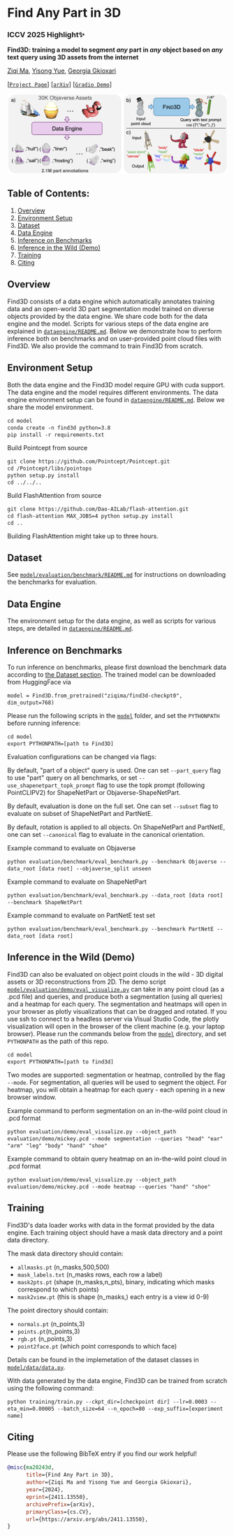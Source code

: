 # Find Any Part in 3D
### ICCV 2025 Highlight✨
**Find3D: training a model to segment _any_ part in _any_ object based on _any_ text query using 3D assets from the internet**

[Ziqi Ma][zm], [Yisong Yue][yy], [Georgia Gkioxari][gg]

[[`Project Page`](https://ziqi-ma.github.io/find3dsite/)] [[`arXiv`](https://arxiv.org/abs/2411.13550)] [[`Gradio Demo`](https://huggingface.co/spaces/ziqima/Find3D)]

![teaser](media/teaser.png?raw=true)

## Table of Contents:
1. [Overview](#overview)
2. [Environment Setup](#environment)
3. [Dataset](#dataset)
4. [Data Engine](#dataengine)
4. [Inference on Benchmarks](#infbench)
5. [Inference in the Wild (Demo)](#infwild)
6. [Training](#training)
7. [Citing](#citing)

## Overview <a name="overview"></a>
Find3D consists of a data engine which automatically annotates training data and an open-world 3D part segmentation model trained on diverse objects provided by the data engine. We share code both for the data engine and the model. Scripts for various steps of the data engine are explained in [`dataengine/README.md`](dataengine/README.md). Below we demonstrate how to perform inference both on benchmarks and on user-provided point cloud files with Find3D. We also provide the command to train Find3D from scratch.

## Environment Setup <a name="environment"></a>
Both the data engine and the Find3D model require GPU with cuda support. The data engine and the model requires different environments. The data engine environment setup can be found in [`dataengine/README.md`](dataengine/README.md). Below we share the model environment.
```
cd model
conda create -n find3d python=3.8
pip install -r requirements.txt
```
Build Pointcept from source
```
git clone https://github.com/Pointcept/Pointcept.git
cd /Pointcept/libs/pointops
python setup.py install
cd ../../..
```
Build FlashAttention from source
```
git clone https://github.com/Dao-AILab/flash-attention.git
cd flash-attention MAX_JOBS=4 python setup.py install
cd ..
```
Building FlashAttention might take up to three hours.

## Dataset <a name="dataset"></a>
See [`model/evaluation/benchmark/README.md`](model/evaluation/benchmark/README.md) for instructions on downloading the benchmarks for evaluation.

## Data Engine <a name="dataengine"></a>
The environment setup for the data engine, as well as scripts for various steps, are detailed in [`dataengine/README.md`](dataengine/README.md).

## Inference on Benchmarks <a name="infbench"></a>
To run inference on benchmarks, please first download the benchmark data according to [the Dataset section](#dataset). The trained model can be downloaded from HuggingFace via
```
model = Find3D.from_pretrained("ziqima/find3d-checkpt0", dim_output=768)
```
Please run the following scripts in the [`model`](model/) folder, and set the `PYTHONPATH` before running inference:
```
cd model
export PYTHONPATH=[path to Find3D]
```
Evaluation configurations can be changed via flags:

By default, "part of a object" query is used. One can set `--part_query` flag to use "part" query on all benchmarks, or set `--use_shapenetpart_topk_prompt` flag to use the topk prompt (following PointCLIPV2) for ShapeNetPart or Objaverse-ShapeNetPart.

By default, evaluation is done on the full set. One can set `--subset` flag to evaluate on subset of ShapeNetPart and PartNetE.

By default, rotation is applied to all objects. On ShapeNetPart and PartNetE, one can set `--canonical` flag to evaluate in the canonical orientation.


Example command to evaluate on Objaverse
```
python evaluation/benchmark/eval_benchmark.py --benchmark Objaverse --data_root [data root] --objaverse_split unseen
```

Example command to evaluate on ShapeNetPart
```
python evaluation/benchmark/eval_benchmark.py --data_root [data root] --benchmark ShapeNetPart
```
Example command to evaluate on PartNetE test set
```
python evaluation/benchmark/eval_benchmark.py --benchmark PartNetE --data_root [data root]
```

## Inference in the Wild (Demo) <a name="infwild"></a>
Find3D can also be evaluated on object point clouds in the wild - 3D digital assets or 3D reconstructions from 2D. The demo script [`model/evaluation/demo/eval_visualize.py`](model/evaluation/demo/eval_visualize.py) can take in any point cloud (as a .pcd file) and queries, and produce both a segmentation (using all queries) and a heatmap for each query. The segmentation and heatmaps will open in your browser as plotly visualizations that can be dragged and rotated. If you use ssh to connect to a headless server via Visual Studio Code, the plotly visualization will open in the browser of the client machine (e.g. your laptop browser).
Please run the commands below from the [`model`](model/) directory, and set `PYTHONPATH` as the path of this repo.
```
cd model
export PYTHONPATH=[path to find3d]
```
Two modes are supported: segmentation or heatmap, controlled by the flag `--mode`. For segmentation, all queries will be used to segment the object. For heatmap, you will obtain a heatmap for each query - each opening in a new browser window.

Example command to perform segmentation on an in-the-wild point cloud in .pcd format
```
python evaluation/demo/eval_visualize.py --object_path evaluation/demo/mickey.pcd --mode segmentation --queries "head" "ear" "arm" "leg" "body" "hand" "shoe"
```
Example command to obtain query heatmap on an in-the-wild point cloud in .pcd format
```
python evaluation/demo/eval_visualize.py --object_path evaluation/demo/mickey.pcd --mode heatmap --queries "hand" "shoe"
```

## Training <a name="training"></a>
Find3D's data loader works with data in the format provided by the data engine. Each training object should have a mask data directory and a point data directory.

The mask data directory should contain:
* `allmasks.pt` (n_masks,500,500)
* `mask_labels.txt` (n_masks rows, each row a label)
* `mask2pts.pt` (shape (n_masks,n_pts), binary, indicating which masks correspond to which points)
* `mask2view.pt` (this is shape (n_masks,) each entry is a view id 0-9)

The point directory should contain:
* `normals.pt` (n_points,3)
* `points.pt`(n_points,3)
* `rgb.pt` (n_points,3)
* `point2face.pt` (which point corresponds to which face)

Details can be found in the implemetation of the dataset classes in [`model/data/data.py`](model/data/data.py).

With data generated by the data engine, Find3D can be trained from scratch using the following command:
```
python training/train.py --ckpt_dir=[checkpoint dir] --lr=0.0003 --eta_min=0.00005 --batch_size=64 --n_epoch=80 --exp_suffix=[experiment name]
```

## Citing <a name="citing"></a>
Please use the following BibTeX entry if you find our work helpful!

```BibTex
@misc{ma20243d,
      title={Find Any Part in 3D}, 
      author={Ziqi Ma and Yisong Yue and Georgia Gkioxari},
      year={2024},
      eprint={2411.13550},
      archivePrefix={arXiv},
      primaryClass={cs.CV},
      url={https://arxiv.org/abs/2411.13550}, 
}
```

[zm]: https://ziqi-ma.github.io/
[yy]: http://www.yisongyue.com/
[gg]: https://gkioxari.github.io/
